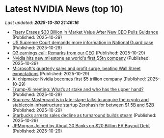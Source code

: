 # Latest NVIDIA News (top 10)
_Last updated: **2025-10-30 21:46:16**_

- [Fiserv Erases $30 Billion in Market Value After New CEO Pulls Guidance](https://biztoc.com/x/1826680d3f1f36f2) (Published: 2025-10-29)
- [US Supreme Court demands more information in National Guard case](https://biztoc.com/x/290fffa68fcfdaa5) (Published: 2025-10-29)
- [Q3 earnings call: Remarks from our CEO](https://blog.google/inside-google/message-ceo/alphabet-earnings-q3-2025/) (Published: 2025-10-29)
- [Nvidia hits new milestone as world's first $5tn company](https://www.bbc.com/news/articles/cp8e970vn5vo?xtor=AL-72-%5Bpartner%5D-%5Byahoo.north.america%5D-%5Bheadline%5D-%5Bnews%5D-%5Bbizdev%5D-%5Bisapi%5D) (Published: 2025-10-29)
- [Microsoft's quarterly sales and profit surge, beating Wall Street expectations](https://japantoday.com/category/tech/microsoft%27s-quarterly-sales-and-profit-surge-beating-wall-street-expectations) (Published: 2025-10-29)
- [AI chipmaker Nvidia becomes first $5 trillion company](https://japantoday.com/category/tech/chipmaker-nvidia-on-track-to-become-first-5-trillion-company) (Published: 2025-10-29)
- [Trump-Xi meeting: What’s at stake and who has the upper hand?](https://www.aljazeera.com/news/2025/10/29/trump-xi-meeting-whats-at-stake-and-who-has-the-upper-hand) (Published: 2025-10-29)
- [Sources: Mastercard is in late-stage talks to acquire the crypto and stablecoin infrastructure startup Zerohash for between $1.5B and $2B](https://biztoc.com/x/8ef484ef7e81c5b7) (Published: 2025-10-29)
- [Starbucks arrests sales decline as turnaround builds steam](https://biztoc.com/x/5f084535932814c4) (Published: 2025-10-29)
- [JPMorgan Joined by About 20 Banks on $20 Billion EA Buyout Debt](https://biztoc.com/x/3d823276f5194f2a) (Published: 2025-10-29)
